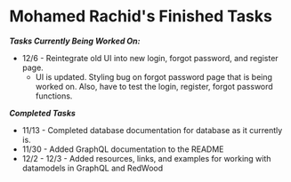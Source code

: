 # Mohamed Rachid's Finished Tasks

***Tasks Currently Being Worked On:***

* 12/6  - Reintegrate old UI into new login, forgot password, and register page.
  * UI is updated. Styling bug on forgot password page that is being worked on. Also, have to test the login, register, forgot password functions.

***Completed Tasks***

* 11/13 - Completed database documentation for database as it currently is.
* 11/30 - Added GraphQL documentation to the README
* 12/2 - 12/3 - Added resources, links, and examples for working with datamodels in GraphQL and RedWood
